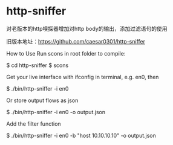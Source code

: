 # http-sniffer
对老版本的http嗅探器增加对http body的输出，添加过滤语句的使用  

旧版本地址：https://github.com/caesar0301/http-sniffer  

How to Use
Run scons in root folder to compile:

$ cd http-sniffer
$ scons

Get your live interface with ifconfig in terminal, e.g. en0, then

$ ./bin/http-sniffer -i en0

Or store output flows as json

$ ./bin/http-sniffer -i en0 -o output.json

Add the filter function

$ ./bin/http-sniffer  -i en0  -b  "host 10.10.10.10"  -o  output.json



